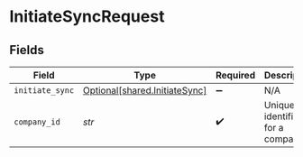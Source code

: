 # InitiateSyncRequest


## Fields

| Field                                                                | Type                                                                 | Required                                                             | Description                                                          | Example                                                              |
| -------------------------------------------------------------------- | -------------------------------------------------------------------- | -------------------------------------------------------------------- | -------------------------------------------------------------------- | -------------------------------------------------------------------- |
| `initiate_sync`                                                      | [Optional[shared.InitiateSync]](../../models/shared/initiatesync.md) | :heavy_minus_sign:                                                   | N/A                                                                  |                                                                      |
| `company_id`                                                         | *str*                                                                | :heavy_check_mark:                                                   | Unique identifier for a company.                                     | 8a210b68-6988-11ed-a1eb-0242ac120002                                 |
